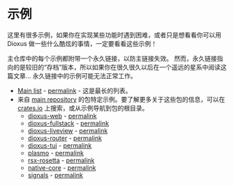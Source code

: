 # 示例

这里有很多示例，如果你在实现某些功能时遇到困难，或者只是想看看你可以用 Dioxus 做一些什么酷炫的事情，一定要看看这些示例！

主仓库中的每个示例都附带一个永久链接，以防主链接失效。
 然而，永久链接指向的是较旧的“存档”版本，所以如果你在很久很久以后在一个遥远的星系中阅读这篇文章...
 永久链接中的示例可能无法正常工作。

- [Main list](https://github.com/DioxusLabs/dioxus/tree/v0.5/examples) - [permalink]((https://github.com/DioxusLabs/dioxus/tree/7eccc7a104df013b06c104fc1275450d2747e78c/examples)) - 这是最长的列表。
- 来自 [main repository](https://github.com/DioxusLabs/dioxus/) 的包特定示例。要了解更多关于这些包的信息，可以在 [crates.io](https://crates.io/) 上搜索，或从示例导航到包的根目录。
  - [dioxus-web](https://github.com/DioxusLabs/dioxus/tree/v0.5/packages/web/examples) - [permalink](https://github.com/DioxusLabs/dioxus/tree/7eccc7a104df013b06c104fc1275450d2747e78c/packages/web/examples)
  - [dioxus-fullstack](https://github.com/DioxusLabs/dioxus/tree/v0.5/packages/fullstack/examples) - [permalink](https://github.com/DioxusLabs/dioxus/tree/7eccc7a104df013b06c104fc1275450d2747e78c/packages/fullstack/examples)
  - [dioxus-liveview](https://github.com/DioxusLabs/dioxus/tree/v0.5/packages/liveview/examples) - [permalink](https://github.com/DioxusLabs/dioxus/tree/7eccc7a104df013b06c104fc1275450d2747e78c/packages/liveview/examples)
  - [dioxus-router](https://github.com/DioxusLabs/dioxus/tree/v0.5/packages/router/examples) - [permalink](https://github.com/DioxusLabs/dioxus/tree/7eccc7a104df013b06c104fc1275450d2747e78c/packages/router/examples)
  - [dioxus-tui](https://github.com/DioxusLabs/blitz/tree/master/packages/dioxus-tui/examples) - [permalink](https://github.com/DioxusLabs/dioxus/tree/e118648346f764f39261868ad13efcc2aeb2fb21/packages/dioxus-tui/examples)
  - [plasmo](https://github.com/DioxusLabs/blitz/tree/master/packages/plasmo/examples) - [permalink](https://github.com/DioxusLabs/blitz/tree/e118648346f764f39261868ad13efcc2aeb2fb21/packages/plasmo/examples)
  - [rsx-rosetta](https://github.com/DioxusLabs/dioxus/tree/v0.5/packages/rsx-rosetta/examples) - [permalink](https://github.com/DioxusLabs/dioxus/tree/7eccc7a104df013b06c104fc1275450d2747e78c/packages/rsx-rosetta/examples)
  - [native-core](https://github.com/DioxusLabs/blitz/tree/master/packages/native-core/examples) - [permalink](https://github.com/DioxusLabs/dioxus/tree/e118648346f764f39261868ad13efcc2aeb2fb21/packages/native-core/examples)
  - [signals](https://github.com/DioxusLabs/dioxus/tree/v0.5/packages/signals/examples) - [permalink](https://github.com/DioxusLabs/dioxus/tree/7eccc7a104df013b06c104fc1275450d2747e78c/packages/signals/examples)